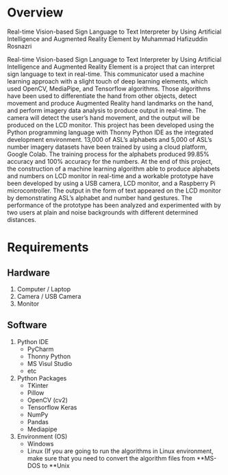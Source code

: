 # Overview
Real-time Vision-based Sign Language to Text Interpreter by Using Artificial Intelligence and Augmented Reality Element by Muhammad Hafizuddin Rosnazri

Real-time Vision-based Sign Language to Text Interpreter by Using Artificial Intelligence and Augmented Reality Element is a project that can interpret sign language to text in real-time. This communicator used a machine learning approach with a slight touch of deep learning elements, which used OpenCV, MediaPipe, and Tensorflow algorithms. Those algorithms have been used to differentiate the hand from other objects, detect movement and produce Augmented Reality hand landmarks on the hand, and perform imagery data analysis to produce output in real-time. The camera will detect the user’s hand movement, and the output will be produced on the LCD monitor. This project has been developed using the Python programming language with Thonny Python IDE as the integrated development environment. 13,000 of ASL’s alphabets and 5,000 of ASL’s number imagery datasets have been trained by using a cloud platform, Google Colab. The training process for the alphabets produced 99.85% accuracy and 100% accuracy for the numbers. At the end of this project, the construction of a machine learning algorithm able to produce alphabets and numbers on LCD monitor in real-time and a workable prototype have been developed by using a USB camera, LCD monitor, and a Raspberry Pi microcontroller. The output in the form of text appeared on the LCD monitor by demonstrating ASL’s alphabet and number hand gestures. The performance of the prototype has been analyzed and experimented with by two users at plain and noise backgrounds with different determined distances. 

# Requirements
## Hardware
1) Computer / Laptop
2) Camera / USB Camera
3) Monitor
## Software
1) Python IDE
   - PyCharm
   - Thonny Python
   - MS Visul Studio
   - etc
2) Python Packages
   - TKinter
   - Pillow
   - OpenCV (cv2)
   - Tensorflow Keras
   - NumPy
   - Pandas
   - Mediapipe
3) Environment (OS)
   - Windows
   - Linux (If you are going to run the algorithms in Linux environment, make sure that you need to convert the algorithm files from **MS-DOS to **Unix

